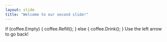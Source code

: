 ```yaml
---
layout: slide
title: "Welcome to our second slide!"
---
```

if (coffee.Empty) 
{
coffee.Refill();
}
else 
{
coffee.Drink();
}
Use the left arrow to go back!
